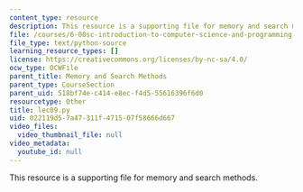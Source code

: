 ```yaml
---
content_type: resource
description: This resource is a supporting file for memory and search methods.
file: /courses/6-00sc-introduction-to-computer-science-and-programming-spring-2011/022119d57a47311f471507f58666d667_lec09.py
file_type: text/python-source
learning_resource_types: []
license: https://creativecommons.org/licenses/by-nc-sa/4.0/
ocw_type: OCWFile
parent_title: Memory and Search Methods
parent_type: CourseSection
parent_uid: 518bf74e-c414-e8ec-f4d5-55616396f6d0
resourcetype: Other
title: lec09.py
uid: 022119d5-7a47-311f-4715-07f58666d667
video_files:
  video_thumbnail_file: null
video_metadata:
  youtube_id: null
---
```

This resource is a supporting file for memory and search methods.